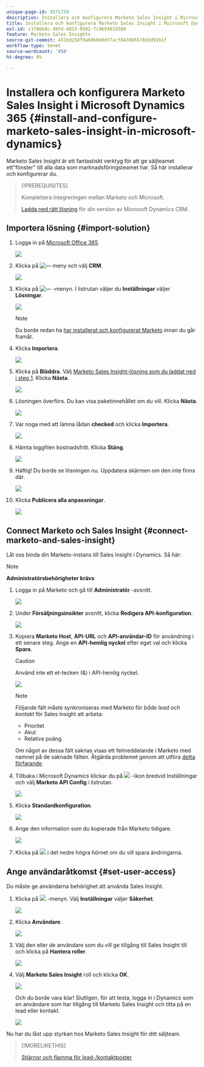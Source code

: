 ```yaml
---
unique-page-id: 3571739
description: Installera och konfigurera Marketo Sales Insight i Microsoft Dynamics 365 - Marketo Docs - produktdokumentation
title: Installera och konfigurera Marketo Sales Insight i Microsoft Dynamics 365
exl-id: c1f06b8c-48fd-4015-9502-7c9693632589
feature: Marketo Sales Insights
source-git-commit: 431bd258f9a68bbb9df7acf043085578d3d91b1f
workflow-type: tm+mt
source-wordcount: '458'
ht-degree: 0%

---
```


# Installera och konfigurera Marketo Sales Insight i Microsoft Dynamics 365 {#install-and-configure-marketo-sales-insight-in-microsoft-dynamics}

Marketo Sales Insight är ett fantastiskt verktyg för att ge säljteamet ett&quot;fönster&quot; till alla data som marknadsföringsteamet har. Så här installerar och konfigurerar du.

>[!PREREQUISITES]
>
>Komplettera integreringen mellan Marketo och Microsoft.
>
>[Ladda ned rätt lösning](/help/marketo/product-docs/marketo-sales-insight/msi-for-microsoft-dynamics/installing/download-the-marketo-sales-insight-solution-for-microsoft-dynamics.md) för din version av Microsoft Dynamics CRM.

## Importera lösning {#import-solution}

1. Logga in på [Microsoft Office 365](https://login.microsoftonline.com/).

   ![](assets/image2015-3-16-15-58-55.png)

1. Klicka på ![—](assets/image2015-3-16-16-1-13.png) meny och välj **CRM**.

   ![](assets/image2015-3-16-16-0-10.png)

1. Klicka på ![—](assets/image2015-5-13-10-5-8.png) -menyn. I listrutan väljer du **Inställningar** väljer **Lösningar**.

   ![](assets/image2015-5-13-10-4-1.png)

   >[!NOTE]
   >
   >Du borde redan ha [har installerat och konfigurerat Marketo](/help/marketo/product-docs/crm-sync/microsoft-dynamics-sync/sync-setup/microsoft-dynamics-365-with-ropc-connection/step-1-of-4-install.md) innan du går framåt.

1. Klicka **Importera**.

   ![](assets/image2014-12-12-9-3a5-3a27.png)

1. Klicka på **Bläddra**. Välj [Marketo Sales Insight-lösning som du laddat ned i steg 1](#msi). Klicka **Nästa**.

   ![](assets/image2015-5-13-15-3a38-3a49.png)

1. Lösningen överförs. Du kan visa paketinnehållet om du vill. Klicka **Nästa**.

   ![](assets/image2014-12-12-9-3a6-3a10.png)

1. Var noga med att lämna lådan **checked** och klicka **Importera**.

   ![](assets/image2014-12-12-9-3a6-3a19.png)

1. Hämta loggfilen kostnadsfritt. Klicka **Stäng**.

   ![](assets/image2014-12-12-9-3a6-3a29.png)

1. Häftig! Du borde se lösningen nu. Uppdatera skärmen om den inte finns där.

   ![](assets/image2015-5-13-15-3a42-3a29.png)

1. Klicka **Publicera alla anpassningar**.

   ![](assets/image2015-11-10-11-3a15-3a40.png)

## Connect Marketo och Sales Insight {#connect-marketo-and-sales-insight}

Låt oss binda din Marketo-instans till Sales Insight i Dynamics. Så här:

>[!NOTE]
>
>**Administratörsbehörigheter krävs**

1. Logga in på Marketo och gå till **Administratör** -avsnitt.

   ![](assets/image2014-12-12-9-3a6-3a50.png)

1. Under **Försäljningsinsikter** avsnitt, klicka **Redigera API-konfiguration**.

   ![](assets/image2014-12-12-9-3a7-3a0.png)

1. Kopiera **Marketo Host**, **API-URL** och **API-användar-ID** för användning i ett senare steg. Ange en **API-hemlig nyckel** efter eget val och klicka **Spara**.

   >[!CAUTION]
   >
   >Använd inte ett et-tecken (&amp;) i API-hemlig nyckel.

   ![](assets/image2014-12-12-9-3a7-3a9.png)

   >[!NOTE]
   >
   >Följande fält måste synkroniseras med Marketo för _både lead och kontakt_ för Sales Insight att arbeta:
   >
   > * Prioritet
   > * Akut
   > * Relativa poäng
   >
   >Om något av dessa fält saknas visas ett felmeddelande i Marketo med namnet på de saknade fälten. Åtgärda problemet genom att utföra [detta förfarande](/help/marketo/product-docs/marketo-sales-insight/msi-for-microsoft-dynamics/setting-up-and-using/required-fields-for-syncing-marketo-with-dynamics.md).

1. Tillbaka i Microsoft Dynamics klickar du på ![](assets/image2015-5-13-15-3a49-3a19.png) -ikon bredvid Inställningar och välj **Marketo API Config** i listrutan.

   ![](assets/image2015-5-13-16-3a4-3a1.png)

1. Klicka **Standardkonfiguration**.

   ![](assets/image2015-5-13-16-3a5-3a2.png)

1. Ange den information som du kopierade från Marketo tidigare.

   ![](assets/image2015-5-13-16-3a7-3a6.png)

1. Klicka på ![](assets/image2015-5-13-16-3a8-3a51.png) i det nedre högra hörnet om du vill spara ändringarna.

## Ange användaråtkomst {#set-user-access}

Du måste ge användarna behörighet att använda Sales Insight.

1. Klicka på ![](assets/image2015-5-13-10-3a5-3a8.png) -menyn. Välj **Inställningar** väljer **Säkerhet**.

   ![](assets/image2015-5-13-16-3a12-3a12.png)

1. Klicka **Användare**.

   ![](assets/image2015-4-29-14-3a57-3a46.png)

1. Välj den eller de användare som du vill ge tillgång till Sales Insight till och klicka på **Hantera roller**.

   ![](assets/image2015-4-29-14-3a59-3a31.png)

1. Välj **Marketo Sales Insight** roll och klicka **OK**.

   ![](assets/image2014-12-12-9-3a9-3a22.png)

   Och du borde vara klar! Slutligen, för att testa, logga in i Dynamics som en användare som har tillgång till Marketo Sales Insight och titta på en lead eller kontakt.

   ![](assets/image2015-4-29-15-3a2-3a27.png)

Nu har du låst upp styrkan hos Marketo Sales Insight för ditt säljteam.

>[!MORELIKETHIS]
>
>[Stjärnor och flamma för lead-/kontaktposter](/help/marketo/product-docs/marketo-sales-insight/msi-for-microsoft-dynamics/setting-up-and-using/setting-up-stars-and-flames-for-lead-contact-records.md)
